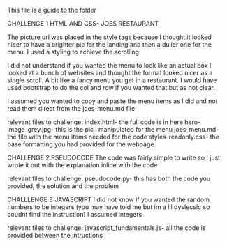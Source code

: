 This file is a guide to the folder

CHALLENGE 1 HTML AND CSS- JOES RESTAURANT

The picture url was placed in the style tags because I thought it looked
nicer to have a brighter pic for the landing and then a duller one for
the menu. I used a styling to achieve the scrolling

I did not understand if you wanted the menu to look like an actual box
I looked at a bunch of websites and thought the format looked nicer as a single
scroll. A bit like a fancy menu you get in a restaurant. I would have used bootstrap 
to do the col and row if you wanted that but as not clear. 

I assumed you wanted to copy and paste the menu items as I did and not read them 
direct from the joes-menu.md file

relevant files to challenge:
index.html- the full code is in here
hero-image_grey.jpg- this is the pic i manipulated for the menu
joes-menu.md- the file with the menu items needed for the code
styles-readonly.css- the base formatting you had provided for the webpage

CHALLENGE 2 PSEUDOCODE
The code was fairly simple to write so I just wrote it out 
with the explanation inline with the code

relevant files to challenge:
pseudocode.py- this has both the code you provided, the solution and the problem

CHALLLENGE 3 JAVASCRIPT
I did not know if you wanted the random numbers to be integers 
(you may have told me but im a lil dyslecsic so coudnt find the instruction)
I assumed integers

relevant files to challenge:
javascript_fundamentals.js- all the code is provided between the intructions
